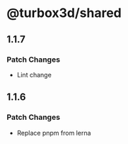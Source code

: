 # @turbox3d/shared

## 1.1.7

### Patch Changes

- Lint change

## 1.1.6

### Patch Changes

- Replace pnpm from lerna
